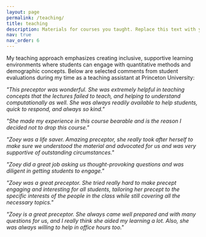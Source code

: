 ```yaml
---
layout: page
permalink: /teaching/
title: teaching
description: Materials for courses you taught. Replace this text with your description.
nav: true
nav_order: 6
---
```


My teaching approach emphasizes creating inclusive, supportive learning environments where students can engage with quantitative methods and demographic concepts. Below are selected comments from student evaluations during my time as a teaching assistant at Princeton University:

_"This preceptor was wonderful. She was extremely helpful in teaching concepts that the lectures failed to teach, and helping to understand computationally as well. She was always readily available to help students, quick to respond, and always so kind."_

_"She made my experience in this course bearable and is the reason I decided not to drop this course."_

_"Zoey was a life saver. Amazing preceptor, she really took after herself to make sure we understood the material and advocated for us and was very supportive of outstanding circumstances."_

_"Zoey did a great job asking us thought-provoking questions and was diligent in getting students to engage."_

_"Zoey was a great preceptor. She tried really hard to make precept engaging and interesting for all students, tailoring her precept to the specific interests of the people in the class while still covering all the necessary topics."_

_"Zoey is a great preceptor. She always came well prepared and with many questions for us, and I really think she aided my learning a lot. Also, she was always willing to help in office hours too."_
